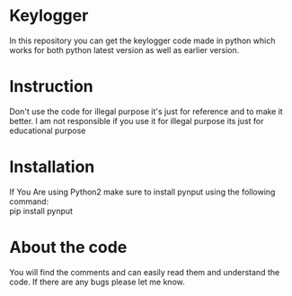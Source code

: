 # Keylogger
In this repository you can get the keylogger code made in python which works for both python latest version as well as earlier version.
# Instruction
Don't use the code for illegal purpose it's just for reference and to make it better.
I am not responsible if you use it for illegal purpose its just for educational purpose
# Installation
If You Are using Python2 make sure to install pynput using the following command: <br/>
pip install pynput


# About the code
You will find the comments and can easily read them and understand the code.
If there are any bugs please let me know.

